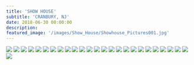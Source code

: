 ```yaml
---
title: 'SHOW HOUSE'
subtitle: 'CRANBURY, NJ'
date: 2018-06-30 00:00:00
description: 
featured_image: '/images/Show_House/Showhouse_Pictures001.jpg'
---
```


<div class="gallery" data-columns="2">
	<img src="/images/Show_House/Showhouse_Pictures001.jpg">
	<img src="/images/Show_House/Showhouse_Pictures002.jpg">
	<img src="/images/Show_House/Showhouse_Pictures003.jpg">
	<img src="/images/Show_House/Showhouse_Pictures004.jpg">
	<img src="/images/Show_House/Showhouse_Pictures005.jpg">
	<img src="/images/Show_House/Showhouse_Pictures006.jpg">
	<img src="/images/Show_House/Showhouse_Pictures007.jpg">
	<img src="/images/Show_House/Showhouse_Pictures008.jpg">
	<img src="/images/Show_House/Showhouse_Pictures009.jpg">
	<img src="/images/Show_House/Showhouse_Pictures010.jpg">
	<img src="/images/Show_House/Showhouse_Pictures011.jpg">
	<img src="/images/Show_House/Showhouse_Pictures012.jpg">
	<img src="/images/Show_House/Showhouse_Pictures013.jpg">
	<img src="/images/Show_House/Showhouse_Pictures014.jpg">
	<img src="/images/Show_House/Showhouse_Pictures015.jpg">
	<img src="/images/Show_House/Showhouse_Pictures016.jpg">
	<img src="/images/Show_House/Showhouse_Pictures017.jpg">
	<img src="/images/Show_House/Showhouse_Pictures018.jpg">
	<img src="/images/Show_House/Showhouse_Pictures019.jpg">
	<img src="/images/Show_House/Showhouse_Pictures020.jpg">
	<img src="/images/Show_House/Showhouse_Pictures021.jpg">
	<img src="/images/Show_House/Showhouse_Pictures022.jpg">
	<img src="/images/Show_House/Showhouse_Pictures023.jpg">
	<img src="/images/Show_House/Showhouse_Pictures024.jpg">
	<img src="/images/Show_House/Showhouse_Pictures025.jpg">
	<img src="/images/Show_House/Showhouse_Pictures026.jpg">
</div>

